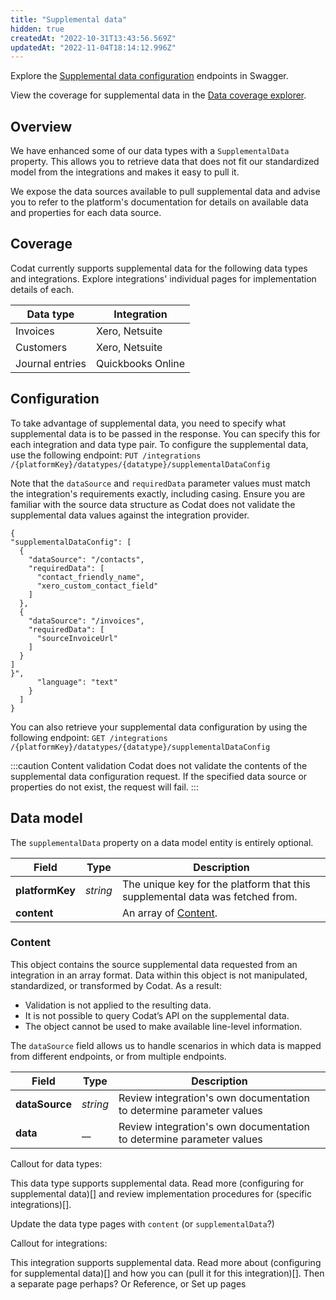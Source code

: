 ```yaml
---
title: "Supplemental data"
hidden: true
createdAt: "2022-10-31T13:43:56.569Z"
updatedAt: "2022-11-04T18:14:12.996Z"
---
```


Explore the <a href="https://api.codat.io/swagger/index.html#/TrackingCategories" target="_blank">Supplemental data configuration</a> endpoints in Swagger.

View the coverage for supplemental data in the <a className="external" href="https://knowledge.codat.io/supported-features/accounting?view=tab-by-data-type&dataType=trackingCategories" target="_blank">Data coverage explorer</a>.

## Overview

We have enhanced some of our data types with a `SupplementalData` property. This allows you to retrieve data that does not fit our standardized model from the integrations and makes it easy to pull it.

We expose the data sources available to pull supplemental data and advise you to refer to the platform's documentation for details on available data and properties for each data source.

## Coverage

Codat currently supports supplemental data for the following data types and integrations. Explore integrations' individual pages for implementation details of each.

|Data type|Integration|
|----|----|
|Invoices|Xero, Netsuite|
|Customers|Xero, Netsuite|
|Journal entries|Quickbooks Online|

## Configuration

To take advantage of supplemental data, you need to specify what supplemental data is to be passed in the response. You can specify this for each integration and data type pair. To configure the supplemental data, use the following endpoint:
`PUT /integrations​/{platformKey}/datatypes/{datatype}/supplementalDataConfig`

Note that the `dataSource` and `requiredData` parameter values must match the integration's requirements exactly, including casing. Ensure you are familiar with the source data structure as Codat does not validate the supplemental data values against the integration provider.

```
{
"supplementalDataConfig": [
  {
    "dataSource": "/contacts",
    "requiredData": [
      "contact_friendly_name",
      "xero_custom_contact_field"
    ]
  },
  {
    "dataSource": "/invoices",
    "requiredData": [
      "sourceInvoiceUrl"
    ]
  }
]
}",
      "language": "text"
    }
  ]
}
```

You can also retrieve your supplemental data configuration by using the following endpoint:
`GET /integrations​/{platformKey}/datatypes/{datatype}/supplementalDataConfig`

:::caution Content validation
Codat does not validate the contents of the supplemental data configuration request. If the specified data source or properties do not exist, the request will fail.
:::

## Data model

The `supplementalData` property on a data model entity is entirely optional.

|Field|Type|Description|
|----|----|----|
|**platformKey**|_string_|The unique key for the platform that this supplemental data was fetched from.|
|**content**| |An array of [Content](#section-content).|

### Content

This object contains the source supplemental data requested from an integration in an array format. Data within this object is not manipulated, standardized, or transformed by Codat. As a result:

* Validation is not applied to the resulting data.
* It is not possible to query Codat’s API on the supplemental data.
* The object cannot be used to make available line-level information.

The `dataSource` field allows us to handle scenarios in which data is mapped from different endpoints, or from multiple endpoints.

|Field|Type|Description|
|----|----|----|
|**dataSource**|_string_|Review integration's own documentation to determine parameter values|
|**data**|__|Review integration's own documentation to determine parameter values|

Callout for data types:

This data type supports supplemental data. Read more (configuring for supplemental data)[] and review implementation procedures for (specific integrations)[].

Update the data type pages with `content` (or `supplementalData`?)

Callout for integrations:

This integration supports supplemental data. Read more about (configuring for supplemental data)[] and how you can (pull it for this integration)[].
Then a separate page perhaps? Or Reference, or Set up pages
